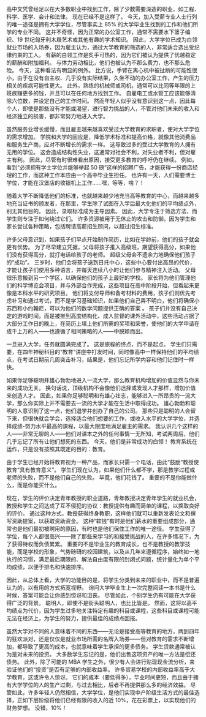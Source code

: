 高中文凭曾经足以在大多数职业中找到工作，除了少数需要深造的职业，如工程、科学、医学、会计和法律。
现在已经不是这样了。
今天，加入受薪专业人士行列的唯一途径是拥有大学学位，尽管事实上 85% 的大学毕业生找到的工作和他们所学的专业不同。
这并不奇怪，因为正常的办公室工作，通常不需要水下篮子编织、19 世纪匈牙利木屐艺术或其他有趣的学术知识。
因此，大学学位已成为白领就业市场的入场券，因为雇主认为，通过大学教育的筛选的人，非常适合选出受纪律约束的工人。
有薪的白领工作是炙手可热的，因为它们被认为提供了优越稳定的薪酬和附加福利。
与体力劳动相比，他们也被认为不那么费力，也不那么危险。
今天，这种看法有明显的例外。
比方说，手臂在离心机中被扯断的可能性很小，由于在没有自主权、几乎没有实际结果，久坐不动的办公室工作，产生的压力相关的疾病可能性更大。
此外，熟练的机械师或司机，通常可以比同等年限的上班族赚更多的钱，并且可以在任何地方找到工作。
自雇电工或水管工应该能够清除六位数，并设定自己的工作时间。
然而年轻人似乎没有意识到这一点，因此每个人，即使是那些没有才能或渴望，进行智力挑战的人，不管对他们未来的收入和经济独立的损害，都非常努力地进入大学。

虽然服务业增长缓慢，而且雇主越来越喜欢受过大学教育的求职者，使对大学学位的需求增加。
学院和大学的回应是，降低学术标准和提高价格，就像其他消费品和服务生产商，应对不断增长的需求一样。
这导致过多的受过大学教育的人拥有无用的学位。
这会造成结构性失业，这通常对社会不利，对失业者不利，但对雇主有利。
因此，尽管有时很难看出原因，接受更多教育的呼吁仍在继续。
例如，看到“必须拥有学士学位并能够举起 50 磅”这样的招聘广告，才能获得一份商店经理的工作，而这种工作本应由一个高中毕业生担任。
也许有一天，人们需要博士学位，才能在汉堡店的收银机上工作......嘿，等等，啥？！

随着大学不断降低他们的标准，也就越来越少地充当高等教育的中心，而越来越多地充当证书的颁发者，在那里，学生除了试图在入学后最大化他们的平均绩点外，别无其他目的。
因此，录取标准成为主导因素。
因此，大学专注于筛选方法，而学生则专注于如何绕过它们。
许多资源被用于无休止的攻击和防御，因为学生和家长尝试各种策略，包括聘请高薪招生顾问，以超过招生标准。

许多父母意识到，如果孩子们早点开始制作简历，比如在学龄前，他们的孩子就会更有优势。
为了尽早建立凭据，父母将孩子推入高级班，期望获得高分，如果他们没有获得高分，就打电话给孩子的老师。
超级父母会不遗余力地确保他们孩子的“成功”。 三岁时，他们会将孩子送到日托中心，这些中心要付出高昂的代价，才能让孩子们使用多种语言，并每天连续八小时让他们参与精神注入活动。
父母很乐意搬到另一个学区，以确保他们的孩子上最好的学校。
家长将为他们管理他们的科学博览会项目，并与外部合作完成，这些项目在高中阶段开始，但看起来更像是本科水平的研究项目。
他们将支付导师和备考材料的费用，孩子们则优先考虑补习和通过考试，而不是学习基础知识，如果他们自己弄不明白，他们将确保小苏西和小约翰尼，可以为他们的数学问题提供正确的答案 。
孩子们并没有自己决定的游戏时间，而是被推到高度结构化、成人监督的课外活动中，这些活动占据了大部分工作日的晚上，在简历上填上他们所需的奖项和荣誉，使他们的大学申请在成千上万的人——也遵循了相同策略的人——中脱颖而出。

一旦进入大学，任务就圆满完成了。
这是旅程的终点，而不是起点。
学生们只需要，在四年神秘科目的“教育”讲座中打发时间，同时像高中一样保持他们的平均绩点，在考试日期前几周突击补习，结果是，他们忘记所学内容和他们记住时一样快。

如果你足够聪明并雄心勃勃地进入一流大学，那么教育机构增加的价值显然与你未来的成功无关。
换句话说，顶级机构不会像他们选择或发现人才那样，增加价值来创造人才。
因此，如果你足够聪明和有雄心壮志，能够进入一所昂贵的一流大学，那么你实际上并不需要去一流的大学才能在生活中取得成功。
雄心勃勃和聪明的人意识到了这一点，他们退学并创办了自己的公司。
那些只是聪明的人会留下来，但很快就会学会，选择适合他们想要的工作，或收入水平的大学学位，并选择成绩-努力水平最高的课程，以最大限度地满足雇主的需求。
我认识几个这样的人——非常无聊的人——他们对课本之外的任何事情一无所知，考试两周后，他们几乎忘记了所有让他们想死的东西。
今天，他们是非常成功的白领！ 教育系统在运作，只是没有按照其既定的目的：教育。

由于学生已经开始将教育视为一种产品，而家长只需一个电话，由此“鼓励”教授使教育“具有教育意义”。 学生们现在认为，如果他们什么都不学，那是教学过程或老师的失败，而不是他们自己的失败。
毕竟，他们花钱了。
重要的不是你能做什么，而是你能买什么。

现在，学生的评价决定青年教授的职业道路，青年教授决定青年学生的就业机会，教授和学生之间达成了互不侵犯的协议：教授提供有趣而简单的课程，以换取良好的评价。
通过这种方式，教授获得终身教职，这样他们就可以重新发表论文和撰写资助提案，以获取资助资金。
这种“软钱”有时是他们薪水的重要组成部分，通常也是他们最初被聘用的原因，有时也是他们保住工作的唯一途径。
学生获得了学位，每个人都很高兴——除了那些来学习的和接受挑战的人，在许多情况下，为了获得特权而负债累累。
重要的不是毕业生的教育成长，也不是教授的教学技能，而是学校的形象，气势磅礴的校园建筑，以及从几年来遵循程序，始终如一地执行的习惯，满足最后期限的、解法自由度有限的封闭式问题，统计量化为单个平均成绩，以便于排名和快速排序。

因此，从总体上看，大学的功能目的是，将学生分类到未来的职业中，而不是普遍认为的，以有用的方式拓宽视野。
询问大学毕业生上一次完整阅读一本书是什么时候，答案可能会让你感到惊讶和沮丧。
尽管如此，个别学生仍有可能在大学获得广泛的背景。
聪明人，即使不是街头聪明人，也比比皆是。 
然而，这将以高平均绩点为代价，因为学生过多地关注特定有趣的科目或课程，这些科目或课程可能无法在经济上，为学生的努力，提供最佳的成绩点回报。

虽然大学对不同的人意味着不同的东西——无论是接受高等教育的地方，两到四年的狂欢派对，还是仅仅是就业市场所需的名牌入场券——但对教育的需求不断增加，都导致了更高的成本，也就意味着学生承担的更多债务。
学生贷款通常被认为是对未来的投资。
大多数学生忘记的是，他们出售这项资产的唯一方法是偿还债务。
此外，除了可能的 MBA 学生之外，很少有人会进行贴现现金流分析，来验证他们的“投资”是否有足够的内部收益率。
许多贸易学校的内部收益率高于大学教育，这或许令人惊讶。
它们的成本（要低得多），毕业时间更短，而且由于拥有大学学位的人的生产过剩，与过去相比，后者不再提供那么多的经济效益。
尽管如此，许多年轻人仍然相信，大学学位，是他们实现中产阶级生活方式的最佳选择，正如下层阶级将他们已经有限的收入的近 10%，花在彩票上，以实现他们的财务梦想。
没错，10%！